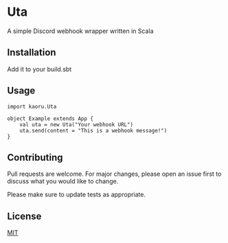 # Uta

A simple Discord webhook wrapper written in Scala

## Installation

Add it to your build.sbt



## Usage

```$scala
import kaoru.Uta

object Example extends App {
    val uta = new Uta("Your webhook URL")
    uta.send(content = "This is a webhook message!")
}
```

## Contributing
Pull requests are welcome. For major changes, please open an issue first to discuss what you would like to change.

Please make sure to update tests as appropriate.

## License
[MIT](https://choosealicense.com/licenses/mit/)